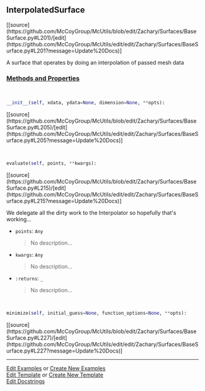 ## <a id="McUtils.Zachary.Surfaces.BaseSurface.InterpolatedSurface">InterpolatedSurface</a> 
<div class="docs-source-link" markdown="1">
[[source](https://github.com/McCoyGroup/McUtils/blob/edit/Zachary/Surfaces/BaseSurface.py#L201)/[edit](https://github.com/McCoyGroup/McUtils/edit/edit/Zachary/Surfaces/BaseSurface.py#L201?message=Update%20Docs)]
</div>

A surface that operates by doing an interpolation of passed mesh data

<div class="collapsible-section">
 <div class="collapsible-section collapsible-section-header" markdown="1">
 
### <a class="collapse-link" data-toggle="collapse" href="#methods">Methods and Properties</a> <a class="float-right" data-toggle="collapse" href="#methods"><i class="fa fa-chevron-down"></i></a>

 </div>
 <div class="collapsible-section collapsible-section-body collapse" id="methods" markdown="1">

<a id="McUtils.Zachary.Surfaces.BaseSurface.InterpolatedSurface.__init__" class="docs-object-method">&nbsp;</a> 
```python
__init__(self, xdata, ydata=None, dimension=None, **opts): 
```
<div class="docs-source-link" markdown="1">
[[source](https://github.com/McCoyGroup/McUtils/blob/edit/Zachary/Surfaces/BaseSurface.py#L205)/[edit](https://github.com/McCoyGroup/McUtils/edit/edit/Zachary/Surfaces/BaseSurface.py#L205?message=Update%20Docs)]
</div>

<a id="McUtils.Zachary.Surfaces.BaseSurface.InterpolatedSurface.evaluate" class="docs-object-method">&nbsp;</a> 
```python
evaluate(self, points, **kwargs): 
```
<div class="docs-source-link" markdown="1">
[[source](https://github.com/McCoyGroup/McUtils/blob/edit/Zachary/Surfaces/BaseSurface.py#L215)/[edit](https://github.com/McCoyGroup/McUtils/edit/edit/Zachary/Surfaces/BaseSurface.py#L215?message=Update%20Docs)]
</div>

We delegate all the dirty work to the Interpolator so hopefully that's working...
- `points`: `Any`
    >No description...
- `kwargs`: `Any`
    >No description...
- `:returns`: `_`
    >No description...

<a id="McUtils.Zachary.Surfaces.BaseSurface.InterpolatedSurface.minimize" class="docs-object-method">&nbsp;</a> 
```python
minimize(self, initial_guess=None, function_options=None, **opts): 
```
<div class="docs-source-link" markdown="1">
[[source](https://github.com/McCoyGroup/McUtils/blob/edit/Zachary/Surfaces/BaseSurface.py#L227)/[edit](https://github.com/McCoyGroup/McUtils/edit/edit/Zachary/Surfaces/BaseSurface.py#L227?message=Update%20Docs)]
</div>

 </div>
</div>




___

[Edit Examples](https://github.com/McCoyGroup/McUtils/edit/gh-pages/ci/examples/McUtils/Zachary/Surfaces/BaseSurface/InterpolatedSurface.md) or 
[Create New Examples](https://github.com/McCoyGroup/McUtils/new/gh-pages/?filename=ci/examples/McUtils/Zachary/Surfaces/BaseSurface/InterpolatedSurface.md) <br/>
[Edit Template](https://github.com/McCoyGroup/McUtils/edit/gh-pages/ci/docs/McUtils/Zachary/Surfaces/BaseSurface/InterpolatedSurface.md) or 
[Create New Template](https://github.com/McCoyGroup/McUtils/new/gh-pages/?filename=ci/docs/templates/McUtils/Zachary/Surfaces/BaseSurface/InterpolatedSurface.md) <br/>
[Edit Docstrings](https://github.com/McCoyGroup/McUtils/edit/edit/Zachary/Surfaces/BaseSurface.py#L201?message=Update%20Docs)